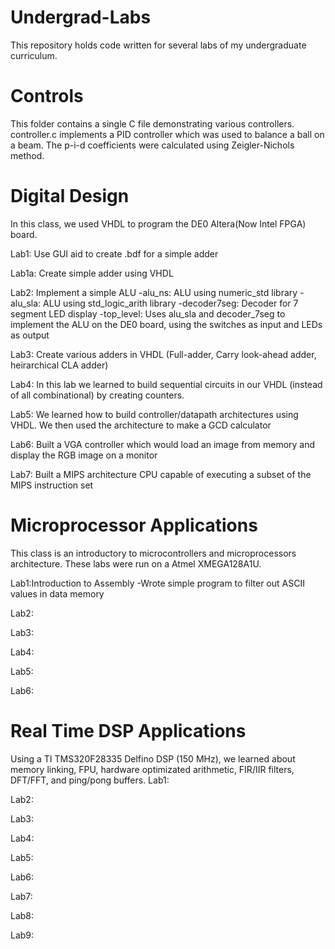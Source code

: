 # Undergrad-Labs
This repository holds code written for several labs of my undergraduate curriculum.

# Controls
This folder contains a single C file demonstrating various controllers. 
controller.c implements a PID controller which was used to balance a ball on a beam. 
The p-i-d coefficients were calculated using Zeigler-Nichols method.

# Digital Design
In this class, we used VHDL to program the DE0 Altera(Now Intel FPGA) board.

   Lab1: Use GUI aid to create .bdf for a simple adder
  
   Lab1a: Create simple adder using VHDL
  
   Lab2: Implement a simple ALU
      -alu_ns: ALU using numeric_std library
      -alu_sla: ALU using std_logic_arith library
      -decoder7seg: Decoder for 7 segment LED display
      -top_level: Uses alu_sla and decoder_7seg to implement the ALU on the DE0 board, using the switches as input and LEDs as output
    
   Lab3: Create various adders in VHDL (Full-adder, Carry look-ahead adder, heirarchical CLA adder)
  
   Lab4: In this lab we learned to build sequential circuits in our VHDL (instead of all combinational) by creating counters.
  
   Lab5: We learned how to build controller/datapath architectures using VHDL. We then used the architecture to make a GCD calculator
  
   Lab6: Built a VGA controller which would load an image from memory and display the RGB image on a monitor
  
   Lab7: Built a MIPS architecture CPU capable of executing a subset of the MIPS instruction set

# Microprocessor Applications
This class is an introductory to microcontrollers and microprocessors architecture. These labs were run on a Atmel XMEGA128A1U.

   Lab1:Introduction to Assembly
      -Wrote simple program to filter out ASCII values in data memory
  
   Lab2:
  
   Lab3:
  
   Lab4:
  
   Lab5:
  
   Lab6:
  
# Real Time DSP Applications
Using a TI TMS320F28335 Delfino DSP (150 MHz), we learned about memory linking, FPU, hardware optimizated arithmetic, FIR/IIR filters, DFT/FFT, and ping/pong buffers. 
   Lab1:

   Lab2:

   Lab3:

   Lab4:

   Lab5:

   Lab6:

   Lab7:

   Lab8:

   Lab9:

